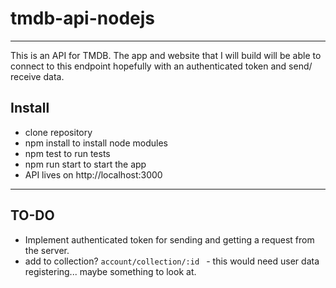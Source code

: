# tmdb-api-nodejs
----
This is an API for TMDB. The app and website that I will build will be able to connect to this endpoint hopefully with an authenticated token and send/ receive data.

## Install
* clone repository
* npm install to install node modules
* npm test to run tests
* npm run start to start the app
* API lives on http://localhost:3000
----
## TO-DO
* Implement authenticated token for sending and getting a request from the server.
* add to collection? ```account/collection/:id ``` - this would need user data registering... maybe something to look at.
